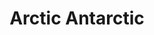 ---
title: Arctic Antarctic
longTitle: 'Arctic, Antarctic'
tags:
- gccommon
broaderTerm:
- "[[Polar regions]]"
---